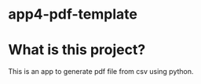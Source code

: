 # app4-pdf-template
# What is this project?
This is an app to generate pdf file from csv using python.
